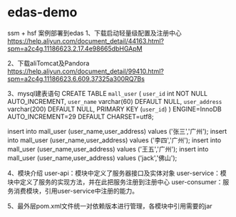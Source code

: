 # edas-demo
ssm + hsf 案例部署到edas
1、下载启动轻量级配置及注册中心
https://help.aliyun.com/document_detail/44163.html?spm=a2c4g.11186623.2.17.4e98665dbHGApM

2、下载aliTomcat及Pandora
https://help.aliyun.com/document_detail/99410.html?spm=a2c4g.11186623.6.609.37325a300RQ7Bs

3、mysql建表语句
CREATE TABLE `mall_user` (
  `user_id` int NOT NULL AUTO_INCREMENT,
  `user_name` varchar(60) DEFAULT NULL,
  `user_address` varchar(200) DEFAULT NULL,
  PRIMARY KEY (`user_id`)
) ENGINE=InnoDB AUTO_INCREMENT=29 DEFAULT CHARSET=utf8;

insert into mall_user (user_name,user_address) values ('张三','广州');
insert into mall_user (user_name,user_address) values ('李四','广州');
insert into mall_user (user_name,user_address) values ('王五','广州');
insert into mall_user (user_name,user_address) values ('jack','佛山');

4、模块介绍
user-api：模块中定义了服务器接口及实体对象
user-service：模块中定义了服务的实现方法，并在此把服务注册到注册中心
user-consumer：服务消费模块，引用user-service中注册的能力。

5、最外层pom.xml文件统一对依赖版本进行管理，各模块中引用需要的jar
